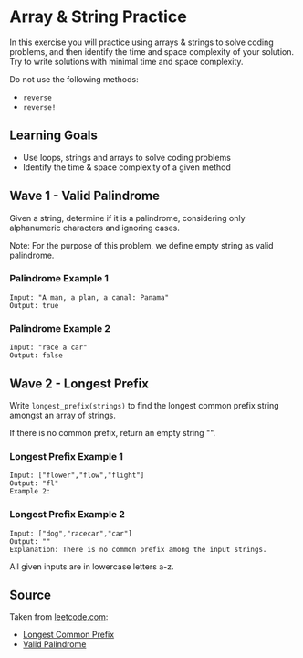 # Array & String Practice

In this exercise you will practice using arrays & strings to solve coding problems, and then identify the time and space complexity of your solution.  Try to write solutions with minimal time and space complexity.

Do not use the following methods:

- `reverse`
- `reverse!`

## Learning Goals

- Use loops, strings and arrays to solve coding problems
- Identify the time & space complexity of a given method

## Wave 1 - Valid Palindrome

Given a string, determine if it is a palindrome, considering only alphanumeric characters and ignoring cases.

Note: For the purpose of this problem, we define empty string as valid palindrome.

### Palindrome Example 1

```
Input: "A man, a plan, a canal: Panama"
Output: true
```

### Palindrome Example 2

```
Input: "race a car"
Output: false
```

## Wave 2 - Longest Prefix

Write `longest_prefix(strings)` to find the longest common prefix string amongst an array of strings.

If there is no common prefix, return an empty string "".

### Longest Prefix Example 1

```
Input: ["flower","flow","flight"]
Output: "fl"
Example 2:
```

### Longest Prefix Example 2

```
Input: ["dog","racecar","car"]
Output: ""
Explanation: There is no common prefix among the input strings.
```

All given inputs are in lowercase letters a-z.

## Source

Taken from [leetcode.com](https://leetcode.com):

- [Longest Common Prefix](https://leetcode.com/problems/longest-common-prefix/)
- [Valid Palindrome](https://leetcode.com/problems/valid-palindrome/)